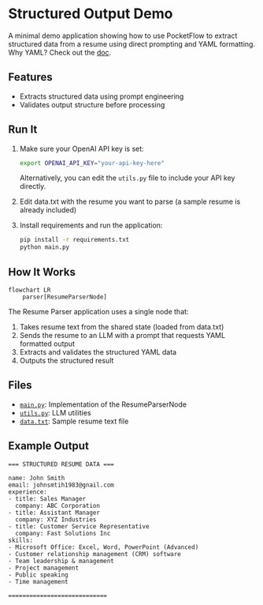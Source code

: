 # Structured Output Demo

A minimal demo application showing how to use PocketFlow to extract structured data from a resume using direct prompting and YAML formatting. Why YAML? Check out the [doc](https://the-pocket.github.io/PocketFlow/design_pattern/structure.html).

## Features

- Extracts structured data using prompt engineering
- Validates output structure before processing

## Run It

1. Make sure your OpenAI API key is set:
    ```bash
    export OPENAI_API_KEY="your-api-key-here"
    ```
    Alternatively, you can edit the `utils.py` file to include your API key directly.

2. Edit data.txt with the resume you want to parse (a sample resume is already included)

3. Install requirements and run the application:
    ```bash
    pip install -r requirements.txt
    python main.py
    ```

## How It Works

```mermaid
flowchart LR
    parser[ResumeParserNode]
```

The Resume Parser application uses a single node that:
1. Takes resume text from the shared state (loaded from data.txt)
2. Sends the resume to an LLM with a prompt that requests YAML formatted output
3. Extracts and validates the structured YAML data
4. Outputs the structured result

## Files

- [`main.py`](./main.py): Implementation of the ResumeParserNode
- [`utils.py`](./utils.py): LLM utilities
- [`data.txt`](./data.txt): Sample resume text file
 
## Example Output

```
=== STRUCTURED RESUME DATA ===

name: John Smith
email: johnsmtih1983@gnail.com
experience:
- title: Sales Manager
  company: ABC Corporation
- title: Assistant Manager
  company: XYZ Industries
- title: Customer Service Representative
  company: Fast Solutions Inc
skills:
- Microsoft Office: Excel, Word, PowerPoint (Advanced)
- Customer relationship management (CRM) software
- Team leadership & management
- Project management
- Public speaking
- Time management

============================
```
